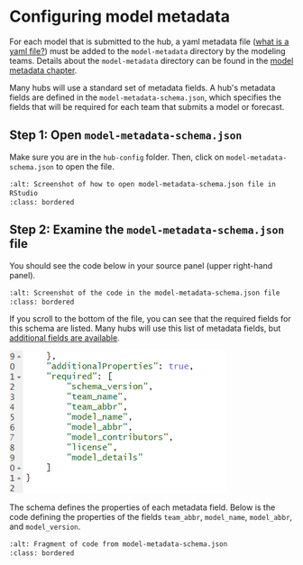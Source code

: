 # Configuring model metadata  

For each model that is submitted to the hub, a yaml metadata file ([what is a yaml file?](https://circleci.com/blog/what-is-yaml-a-beginner-s-guide/)) must be added to the `model-metadata` directory by the modeling teams. Details about the `model-metadata` directory can be found in the [model metadata chapter](../user-guide/model-metadata.md).  

Many hubs will use a standard set of metadata fields. A hub's metadata fields are defined in the `model-metadata-schema.json`, which specifies the fields that will be required for each team that submits a model or forecast.  

## Step 1: Open `model-metadata-schema.json`  

Make sure you are in the `hub-config` folder. Then, click on `model-metadata-schema.json` to open the file.  

```{image} ../images/model-metadata-schema-json.png
:alt: Screenshot of how to open model-metadata-schema.json file in RStudio
:class: bordered
```

## Step 2: Examine the `model-metadata-schema.json` file  

You should see the code below in your source panel (upper right-hand panel).  

```{image} ../images/model-metadata-schema-0.png
:alt: Screenshot of the code in the model-metadata-schema.json file
:class: bordered
```

If you scroll to the bottom of the file, you can see that the required fields for this schema are listed. Many hubs will use this list of metadata fields, but [additional fields are available](../user-guide/model-metadata.md).  

![Code for the required fields of metadata in model-metadata-schema.json](../images/model-metadata-schema-1.png)  

The schema defines the properties of each metadata field. Below is the code defining the properties of the fields `team_abbr`, `model_name`, `model_abbr`, and `model_version`.

```{image} ../images/model-metadata-schema-2.png
:alt: Fragment of code from model-metadata-schema.json
:class: bordered
```

